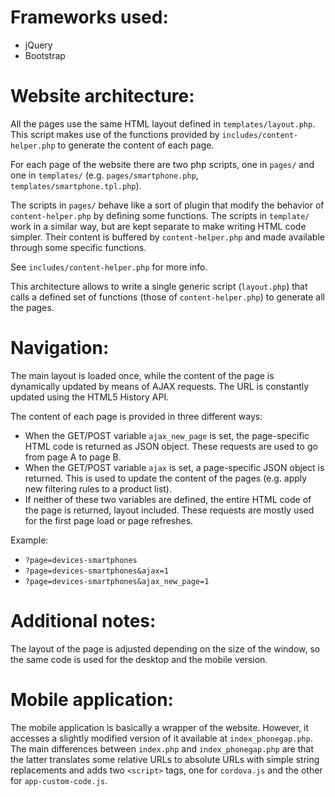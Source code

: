 # Frameworks used:
 - jQuery
 - Bootstrap


# Website architecture:
All the pages use the same HTML layout defined in `templates/layout.php`. This script makes use of the functions provided by `includes/content-helper.php` to generate the content of each page.

For each page of the website there are two php scripts, one in `pages/` and one in `templates/` (e.g. `pages/smartphone.php`, `templates/smartphone.tpl.php`).

The scripts in `pages/` behave like a sort of plugin that modify the behavior of `content-helper.php` by defining some functions.
The scripts in `template/` work in a similar way, but are kept separate to make writing HTML code simpler. Their content is buffered by `content-helper.php` and made available through some specific functions.

See `includes/content-helper.php` for more info.

This architecture allows to write a single generic script (`layout.php`) that calls a defined set of functions (those of `content-helper.php`) to generate all the pages.


# Navigation:
The main layout is loaded once, while the content of the page is dynamically updated by means of AJAX requests.
The URL is constantly updated using the HTML5 History API.

The content of each page is provided in three different ways:
 - When the GET/POST variable `ajax_new_page` is set, the page-specific HTML code is returned as JSON object. These requests are used to go from page A to page B.
 - When the GET/POST variable `ajax` is set, a page-specific JSON object is returned. This is used to update the content of the pages (e.g. apply new filtering rules to a product list).
 - If neither of these two variables are defined, the entire HTML code of the page is returned, layout included. These requests are mostly used for the first page load or page refreshes.

Example:
 - `?page=devices-smartphones`
 - `?page=devices-smartphones&ajax=1`
 - `?page=devices-smartphones&ajax_new_page=1`


# Additional notes:
The layout of the page is adjusted depending on the size of the window, so the same code is used for the desktop and the mobile version.


# Mobile application:
The mobile application is basically a wrapper of the website. However, it accesses a slightly modified version of it available at `index_phonegap.php`. The main differences between `index.php` and `index_phonegap.php` are that the latter translates some relative URLs to absolute URLs with simple string replacements and adds two `<script>` tags, one for `cordova.js` and the other for `app-custom-code.js`.

